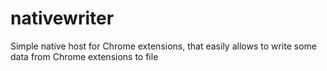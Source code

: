 # nativewriter
Simple native host for Chrome extensions, that easily allows to write some data from Chrome extensions to file
